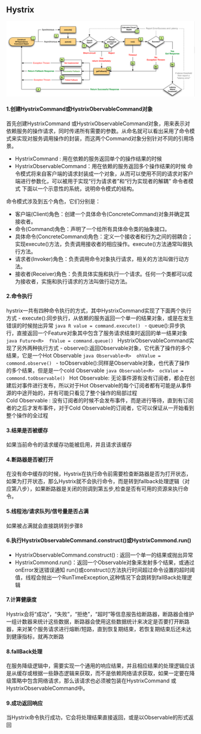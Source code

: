 
## Hystrix
![Hystrix](../../picture/hystrix/hystrix.png)

#### 1.创建HystrixCommand或HystrixObervableCommand对象
首先创建HystrixCommand 或HystrixObservableCommand对象，用来表示对依赖服务的操作请求，同时传递所有需要的参数。从命名就可以看出采用了命令模式来实现对服务调用操作的封装，而这两个Command对象分别针对不同的引用场景。
- HystrixCommand : 用在依赖的服务返回单个的操作结果的时候
- HystrixObservableCommand：用在依赖的服务返回多个操作结果的时候
命令模式将来自客户端的请求封装成一个对象，从而可以使用不同的请求对客户端进行参数化，可以被用于实现“行为请求者”和“行为实现者的解耦”
命令者模式
下面以一个示意性的系统，说明命令模式的结构。

命令模式涉及到五个角色，它们分别是：
- 客户端(Client)角色：创建一个具体命令(ConcreteCommand)对象并确定其接收者。
- 命令(Command)角色：声明了一个给所有具体命令类的抽象接口。
- 具体命令(ConcreteCommand)角色：定义一个接收者和行为之间的弱耦合；实现execute()方法，负责调用接收者的相应操作。execute()方法通常叫做执行方法。
- 请求者(Invoker)角色：负责调用命令对象执行请求，相关的方法叫做行动方法。
- 接收者(Receiver)角色：负责具体实施和执行一个请求。任何一个类都可以成为接收者，实施和执行请求的方法叫做行动方法。
#### 2.命令执行
hystrix一共有四种命令执行的方式，其中HystrixCommand实现了下面两个执行方式
    - execute():同步执行，从依赖的服务返回一个单一的结果对象，或是在发生错误的时候抛出异常
        ```java
        R value = command.execute()
        ```
    - queue():异步执行，直接返回一个Feature对象其中包含了服务请求结束时返回的单一结果对象
        ```java
            Future<R>  fValue = command.queue()
        ```
HystrixObservableCommand实现了另外两种执行方式
    - observe():返回Observable对象，它代表了操作的多个结果，它是一个Hot Observable
        ```java
            Observable<R>  ohValue = commond.observe()
        ```
    - toObservable():同样是Observable对象，也代表了操作的多个结果，但是是一个cold Observable
        ```java
        Observable<R>  ocValue = commond.toObservable()
        ```
Hot Observable: 无论事件源有没有订阅者，都会在创建后对事件进行发布，所以对于Hot Observable的每个订阅者都有可能是从事件源的中途开始的，并有可能只看见了整个操作的局部过程<br>
Cold Observable : 没有订阅者的时候不会发布事件，而是进行等待，直到有订阅者的之后才发布事件，对于Cold Observable的订阅者，它可以保证从一开始看到整个操作的全过程
#### 3.结果是否被缓存
   如果当前命令的请求缓存功能被启用，并且请求该缓存
#### 4.断路器是否被打开
   在没有命中缓存的时候，Hystrix在执行命令前需要检查断路器是否为打开状态，如果为打开状态，那么Hystrix就不会执行命令，而是转到fallback处理逻辑（对应第八步），如果断路器是关闭的则调到第五步,检查是否有可用的资源来执行命令。
#### 5.线程池/请求队列/信号量是否占满
   如果被占满就会直接跳转到步骤8
#### 6.执行HystrixObservableCommand.construct()或HystrixCommond.run()
   - HystrixObservableCommand.construct() : 返回一个单一的结果或抛出异常
   - HystrixCommond.run()：返回一个Observable对象来发射多个结果，或通过onError发送错误通知
   run()或construct()方法执行时间超过命令设置的超时阈值，线程会抛出一个RunTimeException,这种情况下会跳转到fallBack处理逻辑
#### 7.计算健康度
   Hystrix会将“成功”，“失败”，“拒绝”，“超时”等信息报告给断路器，断路器会维护一组计数器来统计这些数据，断路器会使用这些数据统计来决定是否要打开断路器，来对某个服务请求进行熔断/短路，直到恢复期结束，若恢复期结束后还未达到健康指标，就再次断路
#### 8.fallBack处理
   在服务降级逻辑中，需要实现一个通用的响应结果，并且相应结果的处理逻辑应该是从缓存或根据一些静态逻辑来获取，而不是依赖网络请求获取，如果一定要在降级策略中包含网络请求，那么该请求也必须被包装在HystrixCommand 或HystrixObservableCommand中。
#### 9.成功返回响应
   当Hystrix命令执行成功，它会将处理结果直接返回，或是以Observable的形式返回
